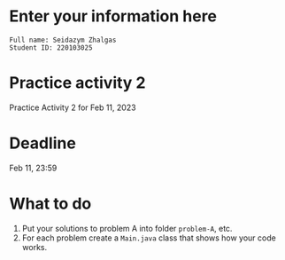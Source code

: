 # Enter your information here
```
Full name: Seidazym Zhalgas
Student ID: 220103025
```

# Practice activity 2
Practice Activity 2 for Feb 11, 2023

# Deadline
Feb 11, 23:59

# What to do
1. Put your solutions to problem A into folder `problem-A`, etc. 
2. For each problem create a `Main.java` class that shows how your code works. 
